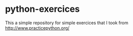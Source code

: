 # python-exercices

This a simple repository for simple exercices that I took from http://www.practicepython.org/
